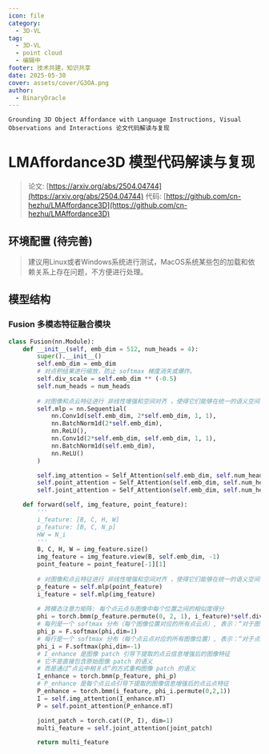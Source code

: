 ```yaml
---
icon: file
category:
  - 3D-VL
tag:
  - 3D-VL
  - point cloud
  - 编辑中
footer: 技术共建，知识共享
date: 2025-05-30
cover: assets/cover/G3OA.png
author:
  - BinaryOracle
---
```


`Grounding 3D Object Affordance with Language Instructions, Visual  Observations and Interactions 论文代码解读与复现` 

<!-- more -->

# LMAffordance3D 模型代码解读与复现

> 论文: [https://arxiv.org/abs/2504.04744](https://arxiv.org/abs/2504.04744)
> 代码: [https://github.com/cn-hezhu/LMAffordance3D](https://github.com/cn-hezhu/LMAffordance3D)

## 环境配置 (待完善)

> 建议用Linux或者Windows系统进行测试，MacOS系统某些包的加载和依赖关系上存在问题，不方便进行处理。


## 模型结构

### Fusion 多模态特征融合模块

```python
class Fusion(nn.Module):
    def __init__(self, emb_dim = 512, num_heads = 4):
        super().__init__()
        self.emb_dim = emb_dim
        # 对点积结果进行缩放，防止 softmax 梯度消失或爆炸。
        self.div_scale = self.emb_dim ** (-0.5)
        self.num_heads = num_heads
       
        # 对图像和点云特征进行 非线性增强和空间对齐 ，使得它们能够在统一的语义空间中进行有效的跨模态交互。
        self.mlp = nn.Sequential(
            nn.Conv1d(self.emb_dim, 2*self.emb_dim, 1, 1),
            nn.BatchNorm1d(2*self.emb_dim),
            nn.ReLU(),
            nn.Conv1d(2*self.emb_dim, self.emb_dim, 1, 1),
            nn.BatchNorm1d(self.emb_dim),
            nn.ReLU()         
        )

        self.img_attention = Self_Attention(self.emb_dim, self.num_heads)
        self.point_attention = Self_Attention(self.emb_dim, self.num_heads)
        self.joint_attention = Self_Attention(self.emb_dim, self.num_heads)

    def forward(self, img_feature, point_feature):
        '''
        i_feature: [B, C, H, W]
        p_feature: [B, C, N_p]
        HW = N_i
        '''
        B, C, H, W = img_feature.size()
        img_feature = img_feature.view(B, self.emb_dim, -1)                            #[B, C, N_i]
        point_feature = point_feature[-1][1]
        
        # 对图像和点云特征进行 非线性增强和空间对齐 ，使得它们能够在统一的语义空间中进行有效的跨模态交互。
        p_feature = self.mlp(point_feature)
        i_feature = self.mlp(img_feature)
        
        # 跨模态注意力矩阵: 每个点云点与图像中每个位置之间的相似度得分
        phi = torch.bmm(p_feature.permute(0, 2, 1), i_feature)*self.div_scale          #[B, N_p, N_i]
        # 每列是一个 softmax 分布（每个图像位置对应的所有点云点）, 表示：“对于图像中的每一个位置，应该关注哪些点云点？”
        phi_p = F.softmax(phi,dim=1)
        # 每行是一个 softmax 分布（每个点云点对应的所有图像位置）, 表示：“对于点云中的每一个点，应该关注图像中的哪些位置？”
        phi_i = F.softmax(phi,dim=-1)  
        # I_enhance 是图像 patch 引导下提取的点云信息增强后的图像特征
        # 它不是直接包含原始图像 patch 的语义
        # 而是通过“点云中相关点”的方式重构图像 patch 的语义
        I_enhance = torch.bmm(p_feature, phi_p)                                        #[B, C, N_i]
        # P_enhance 是每个点云点引导下提取的图像信息增强后的点云点特征
        P_enhance = torch.bmm(i_feature, phi_i.permute(0,2,1))                         #[B, C, N_p]
        I = self.img_attention(I_enhance.mT)                                           #[B, N_i, C]
        P = self.point_attention(P_enhance.mT)                                         #[B, N_p, C]

        joint_patch = torch.cat((P, I), dim=1)                                       
        multi_feature = self.joint_attention(joint_patch)                              #[B, N_p+N_i, C]

        return multi_feature
```






